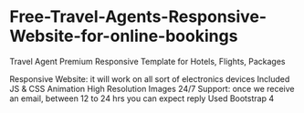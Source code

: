 # Free-Travel-Agents-Responsive-Website-for-online-bookings
Travel Agent Premium Responsive Template for Hotels, Flights, Packages

Responsive Website: it will work on all sort of electronics devices
Included JS & CSS
Animation
High Resolution Images
24/7 Support: once we receive an email, between 12 to 24 hrs you can expect reply
Used Bootstrap 4

